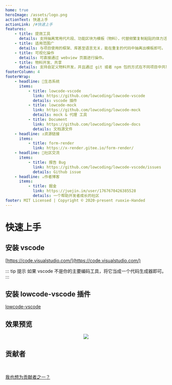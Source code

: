 ```yaml
---
home: true
heroImage: /assets/logo.png
actionText: 快速上手
actionLink: /#快速上手
features:
    - title: 提效工具
      details: 支持抽离常用代片段、功能区块为模板（物料），代替频繁复制粘贴的体力活。
    - title: 适用范围广
      details: 与项目使用的框架、库甚至语言无关，能在重复的代码中抽离出模板即可。
    - title: 可视化操作
      details: 可直接通过 webview 页面进行操作。
    - title: 物料开发、共享
      details: 支持自定义物料开发，并且通过 git 或者 npm 包的方式在不同项目中共享。
footerColumn: 4
footerWrap:
    - headline: 🌿生态系统
      items:
          - title: lowcode-vscode
            link: https://github.com/lowcoding/lowcode-vscode
            details: vscode 插件
          - title: lowcode-mock
            link: https://github.com/lowcoding/lowcode-mock
            details: mock & 代理 工具
          - title: Document
            link: https://github.com/lowcoding/lowcode-docs
            details: 文档源文件
    - headline: ⚓资源链接
      items:
          - title: form-render
            link: https://x-render.gitee.io/form-render/
    - headline: 💬社区交流
      items:
          - title: 报告 Bug
            link: https://github.com/lowcoding/lowcode-vscode/issues
            details: Github issue
    - headline: ☕作者博客
      items:
          - title: 掘金
            link: https://juejin.im/user/1767670426385528
            details: 一个帮助开发者成长的社区
footer: MIT Licensed | Copyright © 2020-present ruoxie-Handed
---
```


# 快速上手

## 安装 vscode

[https://code.visualstudio.com/](https://code.visualstudio.com/)

::: tip 提示
如果 vscode 不是你的主要编码工具，将它当成一个代码生成器即可。
:::

## 安装 lowcode-vscode 插件

[lowcode-vscode](https://marketplace.visualstudio.com/items?itemName=wjkang.yapi-code)

## 效果预览

<p align="center"><img src="https://jaycewu.gitee.io/image-hosting/lowcode-preview.gif"/></p>

## 贡献者

<p></p>

<a-tooltip placement="bottom">
  <template slot="title">
    若邪
  </template>
  <a-avatar src="https://avatars3.githubusercontent.com/u/9456046?s=460&u=89ae3325c6bebe75ccfd71e3a225dd284bc862f3&v=4" :size="54"/>
</a-tooltip>

<p>&nbsp; </p>

[我也想为贡献者之一？](https://github.com/lowcoding)

<p>&nbsp; </p>

<!-- ## 赞助者

<p></p>

<a-tooltip placement="bottom">
  <template slot="title">
    Roy Kid
  </template>
  <a-avatar src="" :size="54"/>
</a-tooltip> -->
